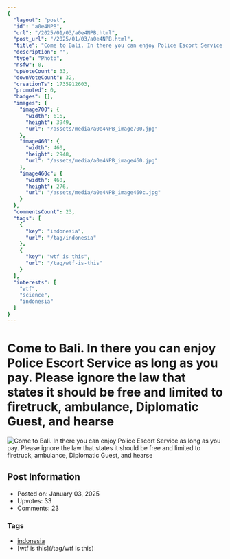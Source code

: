 ```yaml
---
{
  "layout": "post",
  "id": "a0e4NPB",
  "url": "/2025/01/03/a0e4NPB.html",
  "post_url": "/2025/01/03/a0e4NPB.html",
  "title": "Come to Bali. In there you can enjoy Police Escort Service as long as you pay. Please ignore the law that states it should be free and limited to firetruck, ambulance, Diplomatic Guest, and hearse",
  "description": "",
  "type": "Photo",
  "nsfw": 0,
  "upVoteCount": 33,
  "downVoteCount": 32,
  "creationTs": 1735912603,
  "promoted": 0,
  "badges": [],
  "images": {
    "image700": {
      "width": 616,
      "height": 3949,
      "url": "/assets/media/a0e4NPB_image700.jpg"
    },
    "image460": {
      "width": 460,
      "height": 2948,
      "url": "/assets/media/a0e4NPB_image460.jpg"
    },
    "image460c": {
      "width": 460,
      "height": 276,
      "url": "/assets/media/a0e4NPB_image460c.jpg"
    }
  },
  "commentsCount": 23,
  "tags": [
    {
      "key": "indonesia",
      "url": "/tag/indonesia"
    },
    {
      "key": "wtf is this",
      "url": "/tag/wtf-is-this"
    }
  ],
  "interests": [
    "wtf",
    "science",
    "indonesia"
  ]
}
---
```


# Come to Bali. In there you can enjoy Police Escort Service as long as you pay. Please ignore the law that states it should be free and limited to firetruck, ambulance, Diplomatic Guest, and hearse

![Come to Bali. In there you can enjoy Police Escort Service as long as you pay. Please ignore the law that states it should be free and limited to firetruck, ambulance, Diplomatic Guest, and hearse](/assets/media/a0e4NPB_image700.jpg)

## Post Information

- Posted on: January 03, 2025
- Upvotes: 33
- Comments: 23

### Tags

- [indonesia](/tag/indonesia)
- [wtf is this](/tag/wtf is this)
